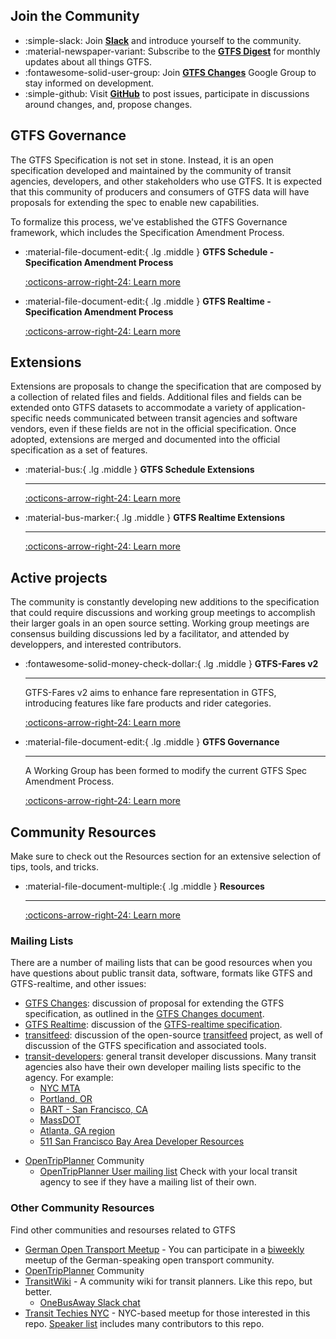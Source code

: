 ## Join the Community

<div class="grid cards" markdown>

- :simple-slack: Join [__Slack__](https://share.mobilitydata.org/slack) and introduce yourself to the community.
- :material-newspaper-variant: Subscribe to the [__GTFS Digest__](https://groups.google.com/g/gtfs-digest) for monthly updates about all things GTFS.
- :fontawesome-solid-user-group: Join [__GTFS Changes__](https://groups.google.com/g/gtfs-changes) Google Group to stay informed on development. 
- :simple-github: Visit [__GitHub__](https://github.com/google/transit) to post issues, participate in discussions around changes, and, propose changes. 

</div>

## GTFS Governance

The GTFS Specification is not set in stone. Instead, it is an open specification developed and maintained by the community of transit agencies, developers, and other stakeholders who use GTFS. It is expected that this community of producers and consumers of GTFS data will have proposals for extending the spec to enable new capabilities.

To formalize this process, we've established the GTFS Governance framework, which includes the Specification Amendment Process.

<div class="grid cards" markdown>

-   :material-file-document-edit:{ .lg .middle } __GTFS Schedule - Specification Amendment Process__

    [:octicons-arrow-right-24: Learn more](../../resource_library/spec_amendment_process/gtfs_schedule_amendment_process)

-   :material-file-document-edit:{ .lg .middle } __GTFS Realtime - Specification Amendment Process__

    [:octicons-arrow-right-24: Learn more](../../resource_library/spec_amendment_process/gtfs_realtime_amendment_process)

</div>

## Extensions

Extensions are proposals to change the specification that are composed by a collection of related files and fields. Additional files and fields can be extended onto GTFS datasets to accommodate a variety of application-specific needs communicated between transit agencies and software vendors, even if these fields are not in the official specification. Once adopted, extensions are merged and documented into the official specification as a set of features. 

<div class="grid cards" markdown>

-   :material-bus:{ .lg .middle } __GTFS Schedule Extensions__ 
   
    ---

    [:octicons-arrow-right-24: Learn more](#)

-   :material-bus-marker:{ .lg .middle } __GTFS Realtime Extensions__

    ---

    [:octicons-arrow-right-24: Learn more](#)

</div>

## Active projects

The community is constantly developing new additions to the specification that could require discussions and working group meetings to accomplish their larger goals in an open source setting. Working group meetings are consensus building discussions led by a facilitator, and attended by developpers, and interested contributors.   

<div class="grid cards" markdown>

-   :fontawesome-solid-money-check-dollar:{ .lg .middle } __GTFS-Fares v2__

    ---

    GTFS-Fares v2 aims to enhance fare representation in GTFS, introducing features like fare products and rider categories.

    [:octicons-arrow-right-24: Learn more](../active_projects/fares-v2)

-   :material-file-document-edit:{ .lg .middle } __GTFS Governance__

    ---

    A Working Group has been formed to modify the current GTFS Spec Amendment Process.

    [:octicons-arrow-right-24: Learn more](https://github.com/google/transit/issues/436)

</div>



## Community Resources

Make sure to check out the Resources section for an extensive selection of tips, tools, and tricks. 

<div class="grid cards" markdown>

-   :material-file-document-multiple:{ .lg .middle } __Resources__

    ---

    [:octicons-arrow-right-24: Learn more](../../resource_library/overview/)

</div>

### Mailing Lists

There are a number of mailing lists that can be good resources when you have questions about public transit data, software, formats like GTFS and GTFS-realtime, and other issues:

* [GTFS Changes](https://groups.google.com/group/gtfs-changes): discussion of proposal for extending the GTFS specification, as outlined in the [GTFS Changes document](https://github.com/google/transit/blob/master/gtfs/CHANGES.md).
* [GTFS Realtime](https://groups.google.com/group/gtfs-realtime): discussion of the [GTFS-realtime specification](https://github.com/google/transit/tree/master/gtfs-realtime).
* [transitfeed](https://groups.google.com/group/transitfeed): discussion of the open-source [transitfeed](https://groups.google.com/group/transitfeed) project, as well of discussion of the GTFS specification and associated tools.
* [transit-developers](https://groups.google.com/group/transit-developers): general transit developer discussions. Many transit agencies also have their own developer mailing lists specific to the agency. For example:
    * [NYC MTA](https://groups.google.com/group/mtadeveloperresources)
    * [Portland, OR](https://groups.google.com/group/transit-developers-pdx)
    * [BART - San Francisco, CA](https://groups.google.com/group/bart-developers)
    * [MassDOT](https://groups.google.com/group/massdotdevelopers)
    * [Atlanta, GA region](https://groups.google.com/forum/#!forum/atl-transit-developers)
    * [511 San Francisco Bay Area Developer Resources](https://groups.google.com/forum/#!forum/511sfbaydeveloperresources)
- [OpenTripPlanner](https://github.com/opentripplanner/OpenTripPlanner) Community
    - [OpenTripPlanner User mailing list](https://groups.google.com/forum/#!forum/opentripplanner-users)
Check with your local transit agency to see if they have a mailing list of their own.


### Other Community Resources
Find other communities and resourses related to GTFS

- [German Open Transport Meetup](https://github.com/transportkollektiv/meetup/wiki) - You can participate in a [biweekly](https://hackmd.okfn.de/opentransportmeetup#) meetup of the German-speaking open transport community.
- [OpenTripPlanner](https://github.com/opentripplanner/OpenTripPlanner) Community
- [TransitWiki](http://transitwiki.org) - A community wiki for transit planners. Like this repo, but better.
    - [OneBusAway Slack chat](https://onebusaway.herokuapp.com/)
- [Transit Techies NYC](https://transittechies.nyc/) - NYC-based meetup for those interested in this repo. [Speaker list](https://transittechies.nyc/past) includes many contributors to this repo.
